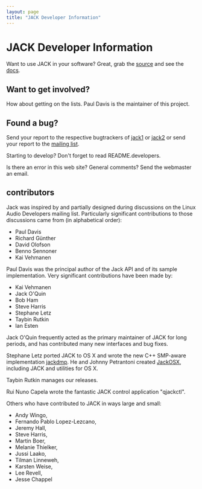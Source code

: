 ```yaml
---
layout: page
title: "JACK Developer Information"
---
```


# JACK Developer Information

Want to use JACK in your software? Great, grab the [source](/downloads)
and see the [docs](/api).

## Want to get involved?

How about getting on the lists. Paul Davis is the maintainer of this
project.

## Found a bug?

Send your report to the respective bugtrackers of
[jack1](https://github.com/jackaudio/jack1) or
[jack2](https://github.com/jackaudio/jack2) or send your report to the
[mailing list](/community).

Starting to develop? Don't forget to read README.developers.

Is there an error in this web site? General comments? Send the webmaster an
email.

## contributors

Jack was inspired by and partially designed during discussions on the Linux
Audio Developers mailing list. Particularly significant contributions to those
discussions came from (in alphabetical order):

  * Paul Davis
  * Richard Günther
  * David Olofson
  * Benno Sennoner
  * Kai Vehmanen

Paul Davis was the principal author of the Jack API and of its sample
implementation. Very significant contributions have been made by:

  * Kai Vehmanen
  * Jack O'Quin
  * Bob Ham
  * Steve Harris
  * Stephane Letz
  * Taybin Rutkin
  * Ian Esten

Jack O'Quin frequently acted as the primary maintainer of JACK for long
periods, and has contributed many new interfaces and bug fixes.

Stephane Letz ported JACK to OS X and wrote the new C++ SMP-aware
implementation [jackdmp](http://www.grame.fr/~letz/jackdmp.html).
He and Johnny Petrantoni created
[JackOSX](http://jackosx.com/),
including JACK and utilities for OS X.

Taybin Rutkin manages our releases.

Rui Nuno Capela wrote the fantastic JACK control application "qjackctl".

Others who have contributed to JACK in ways large and small:

* Andy Wingo,
* Fernando Pablo Lopez-Lezcano,
* Jeremy Hall,
* Steve Harris,
* Martin Boer,
* Melanie Thielker,
* Jussi Laako,
* Tilman Linneweh,
* Karsten Weise,
* Lee Revell,
* Jesse Chappel

